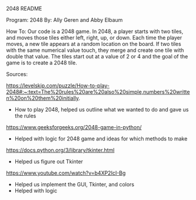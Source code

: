 2048 README

Program: 2048
By: Ally Geren and Abby Elbaum

How To:
Our code is a 2048 game. In 2048, a player starts with two tiles, and moves those tiles either left, right, up, or down. Each time the player moves, a new tile appears at a random location on the board. If two tiles with the same numerical value touch, they merge and create one tile with double that value. The tiles start out at a value of 2 or 4 and the goal of the game is to create a 2048 tile.

Sources:

https://levelskip.com/puzzle/How-to-play-2048#:~:text=The%20rules%20are%20also%20simple,numbers%20written%20on%20them%20initially.
  - How to play 2048, helped us outline what we wanted to do and gave us the rules

https://www.geeksforgeeks.org/2048-game-in-python/
  - Helped with logic for 2048 game and ideas for which methods to make

https://docs.python.org/3/library/tkinter.html
  - Helped us figure out Tkinter

https://www.youtube.com/watch?v=b4XP2IcI-Bg
  - Helped us implement the GUI, Tkinter, and colors
  - Helped with logic
